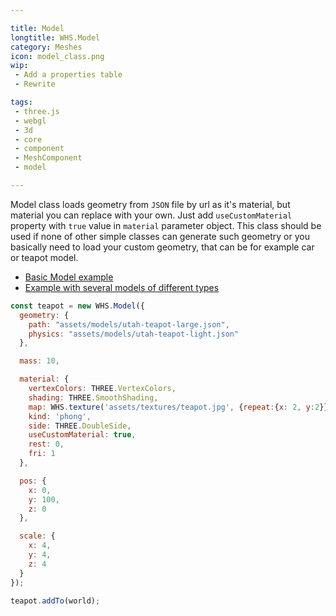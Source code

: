 ```yaml
---

title: Model
longtitle: WHS.Model
category: Meshes
icon: model_class.png
wip: 
 - Add a properties table
 - Rewrite

tags:
 - three.js
 - webgl
 - 3d
 - core
 - component
 - MeshComponent
 - model

---
```


Model class loads geometry from `JSON` file by url as it's material, but material you can replace with your own. Just add `useCustomMaterial` property with `true` value in `material` parameter object. This class should be used if none of other simple classes can generate such geometry or you basically need to load your custom geometry, that can be for example car or teapot model. 

- [Basic Model example](http://192.241.128.187/current/examples/basic/model/)
- [Example with several models of different types](http://192.241.128.187/current/examples/design/easter/)

```javascript
const teapot = new WHS.Model({
  geometry: {
    path: "assets/models/utah-teapot-large.json",
    physics: "assets/models/utah-teapot-light.json"
  },

  mass: 10,

  material: {
    vertexColors: THREE.VertexColors,
    shading: THREE.SmoothShading,
    map: WHS.texture('assets/textures/teapot.jpg', {repeat:{x: 2, y:2}}),
    kind: 'phong',
    side: THREE.DoubleSide,
    useCustomMaterial: true,
    rest: 0,
    fri: 1
  },

  pos: {
    x: 0,
    y: 100,
    z: 0
  },

  scale: {
    x: 4,
    y: 4,
    z: 4
  }
});

teapot.addTo(world);
```
